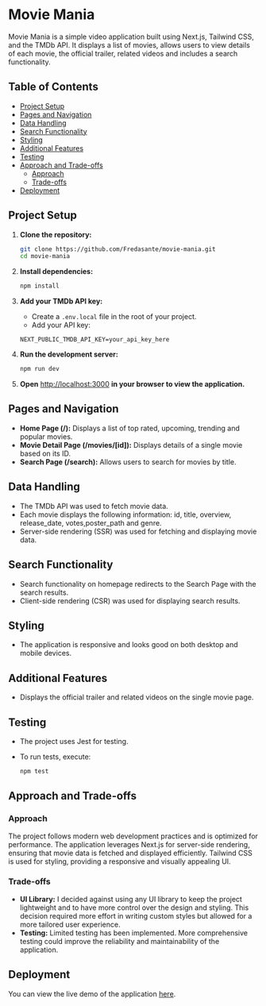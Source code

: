 # Movie Mania

Movie Mania is a simple video application built using Next.js, Tailwind CSS, and the TMDb API. It displays a list of movies, allows users to view details of each movie, the official trailer, related videos and includes a search functionality.

## Table of Contents

- [Project Setup](#project-setup)
- [Pages and Navigation](#pages-and-navigation)
- [Data Handling](#data-handling)
- [Search Functionality](#search-functionality)
- [Styling](#styling)
- [Additional Features](#additional-features)
- [Testing](#testing)
- [Approach and Trade-offs](#approach-and-trade-offs)
  - [Approach](#approach)
  - [Trade-offs](#trade-offs)
- [Deployment](#deployment)

## Project Setup

1. **Clone the repository:**

   ```bash
   git clone https://github.com/Fredasante/movie-mania.git
   cd movie-mania
   ```

2. **Install dependencies:**

   ```bash
   npm install
   ```

3. **Add your TMDb API key:**

   - Create a `.env.local` file in the root of your project.
   - Add your API key:

   ```env
   NEXT_PUBLIC_TMDB_API_KEY=your_api_key_here
   ```

4. **Run the development server:**

   ```bash
   npm run dev
   ```

5. **Open** [http://localhost:3000](http://localhost:3000) **in your browser to view the application.**

## Pages and Navigation

- **Home Page (/):** Displays a list of top rated, upcoming, trending and popular movies.
- **Movie Detail Page (/movies/[id]):** Displays details of a single movie based on its ID.
- **Search Page (/search):** Allows users to search for movies by title.

## Data Handling

- The TMDb API was used to fetch movie data.
- Each movie displays the following information: id, title, overview, release_date, votes,poster_path and genre.
- Server-side rendering (SSR) was used for fetching and displaying movie data.

## Search Functionality

- Search functionality on homepage redirects to the Search Page with the search results.
- Client-side rendering (CSR) was used for displaying search results.

## Styling

- The application is responsive and looks good on both desktop and mobile devices.

## Additional Features

- Displays the official trailer and related videos on the single movie page.

## Testing

- The project uses Jest for testing.
- To run tests, execute:

  ```bash
  npm test
  ```

## Approach and Trade-offs

### Approach

The project follows modern web development practices and is optimized for performance. The application leverages Next.js for server-side rendering, ensuring that movie data is fetched and displayed efficiently. Tailwind CSS is used for styling, providing a responsive and visually appealing UI.

### Trade-offs

- **UI Library:** I decided against using any UI library to keep the project lightweight and to have more control over the design and styling. This decision required more effort in writing custom styles but allowed for a more tailored user experience.
- **Testing:** Limited testing has been implemented. More comprehensive testing could improve the reliability and maintainability of the application.

## Deployment

You can view the live demo of the application [here](https://movie-mania-fawn.vercel.app).
